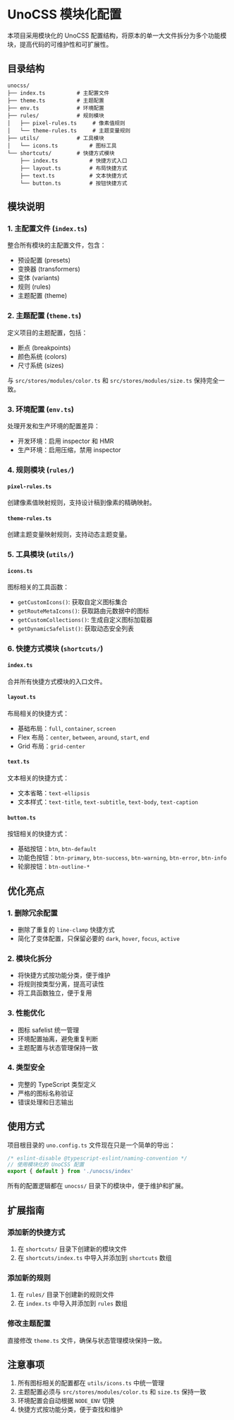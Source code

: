 <!--
  @copyright Copyright (c) 2025 chichuang
  @license MIT
  @description Early Bird 企业级后台管理框架 - README
  本文件为 chichuang 原创，禁止擅自删除署名或用于商业用途。
-->

# UnoCSS 模块化配置

本项目采用模块化的 UnoCSS 配置结构，将原本的单一大文件拆分为多个功能模块，提高代码的可维护性和可扩展性。

## 目录结构

```
unocss/
├── index.ts          # 主配置文件
├── theme.ts          # 主题配置
├── env.ts            # 环境配置
├── rules/            # 规则模块
│   ├── pixel-rules.ts     # 像素值规则
│   └── theme-rules.ts     # 主题变量规则
├── utils/            # 工具模块
│   └── icons.ts          # 图标工具
└── shortcuts/        # 快捷方式模块
    ├── index.ts          # 快捷方式入口
    ├── layout.ts         # 布局快捷方式
    ├── text.ts           # 文本快捷方式
    └── button.ts         # 按钮快捷方式
```

## 模块说明

### 1. 主配置文件 (`index.ts`)

整合所有模块的主配置文件，包含：

- 预设配置 (presets)
- 变换器 (transformers)
- 变体 (variants)
- 规则 (rules)
- 主题配置 (theme)

### 2. 主题配置 (`theme.ts`)

定义项目的主题配置，包括：

- 断点 (breakpoints)
- 颜色系统 (colors)
- 尺寸系统 (sizes)

与 `src/stores/modules/color.ts` 和 `src/stores/modules/size.ts` 保持完全一致。

### 3. 环境配置 (`env.ts`)

处理开发和生产环境的配置差异：

- 开发环境：启用 inspector 和 HMR
- 生产环境：启用压缩，禁用 inspector

### 4. 规则模块 (`rules/`)

#### `pixel-rules.ts`

创建像素值映射规则，支持设计稿到像素的精确映射。

#### `theme-rules.ts`

创建主题变量映射规则，支持动态主题变量。

### 5. 工具模块 (`utils/`)

#### `icons.ts`

图标相关的工具函数：

- `getCustomIcons()`: 获取自定义图标集合
- `getRouteMetaIcons()`: 获取路由元数据中的图标
- `getCustomCollections()`: 生成自定义图标加载器
- `getDynamicSafelist()`: 获取动态安全列表

### 6. 快捷方式模块 (`shortcuts/`)

#### `index.ts`

合并所有快捷方式模块的入口文件。

#### `layout.ts`

布局相关的快捷方式：

- 基础布局：`full`, `container`, `screen`
- Flex 布局：`center`, `between`, `around`, `start`, `end`
- Grid 布局：`grid-center`

#### `text.ts`

文本相关的快捷方式：

- 文本省略：`text-ellipsis`
- 文本样式：`text-title`, `text-subtitle`, `text-body`, `text-caption`

#### `button.ts`

按钮相关的快捷方式：

- 基础按钮：`btn`, `btn-default`
- 功能色按钮：`btn-primary`, `btn-success`, `btn-warning`, `btn-error`, `btn-info`
- 轮廓按钮：`btn-outline-*`

## 优化亮点

### 1. 删除冗余配置

- 删除了重复的 `line-clamp` 快捷方式
- 简化了变体配置，只保留必要的 `dark`, `hover`, `focus`, `active`

### 2. 模块化拆分

- 将快捷方式按功能分类，便于维护
- 将规则按类型分离，提高可读性
- 将工具函数独立，便于复用

### 3. 性能优化

- 图标 safelist 统一管理
- 环境配置抽离，避免重复判断
- 主题配置与状态管理保持一致

### 4. 类型安全

- 完整的 TypeScript 类型定义
- 严格的图标名称验证
- 错误处理和日志输出

## 使用方式

项目根目录的 `uno.config.ts` 文件现在只是一个简单的导出：

```typescript
/* eslint-disable @typescript-eslint/naming-convention */
// 使用模块化的 UnoCSS 配置
export { default } from './unocss/index'
```

所有的配置逻辑都在 `unocss/` 目录下的模块中，便于维护和扩展。

## 扩展指南

### 添加新的快捷方式

1. 在 `shortcuts/` 目录下创建新的模块文件
2. 在 `shortcuts/index.ts` 中导入并添加到 `shortcuts` 数组

### 添加新的规则

1. 在 `rules/` 目录下创建新的规则文件
2. 在 `index.ts` 中导入并添加到 `rules` 数组

### 修改主题配置

直接修改 `theme.ts` 文件，确保与状态管理模块保持一致。

## 注意事项

1. 所有图标相关的配置都在 `utils/icons.ts` 中统一管理
2. 主题配置必须与 `src/stores/modules/color.ts` 和 `size.ts` 保持一致
3. 环境配置会自动根据 `NODE_ENV` 切换
4. 快捷方式按功能分类，便于查找和维护
